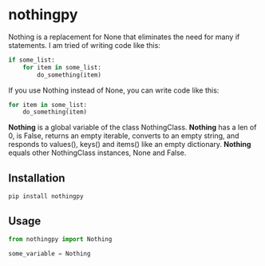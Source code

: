 # nothingpy
Nothing is a replacement for None that eliminates the need for many if statements.  I am tried of writing code like this:

```python
if some_list:
    for item in some_list:
        do_something(item)
```

If you use Nothing instead of None, you can write code like this:

```python
for item in some_list:
    do_something(item)
```

**Nothing** is a global variable of the class NothingClass.  **Nothing** has a len of 0, is False, returns an empty iterable,
converts to an empty string, and responds to values(), keys() and items() like an empty dictionary.  **Nothing** equals
other NothingClass instances, None and False.  

## Installation

```pip install nothingpy```

## Usage

```python
from nothingpy import Nothing

some_variable = Nothing
```